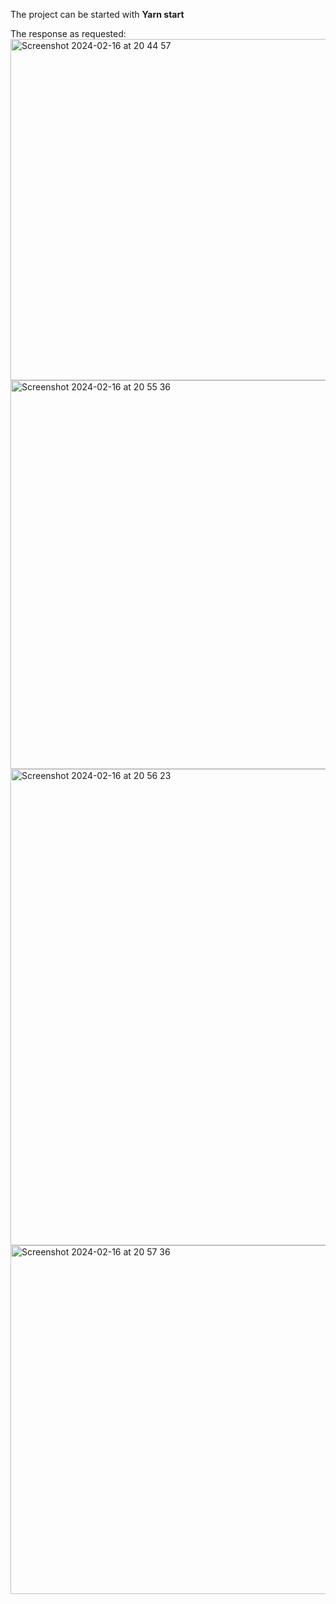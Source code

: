 The project can be started with **Yarn start**


The response as requested:
<img width="546" alt="Screenshot 2024-02-16 at 20 44 57" src="https://github.com/Hyeman-Samuel/To_do_app_question_one/assets/55342454/0a099874-69a7-4a52-9cb5-99125fd92129">
<img width="622" alt="Screenshot 2024-02-16 at 20 55 36" src="https://github.com/Hyeman-Samuel/To_do_app_question_one/assets/55342454/6bc04497-5eda-463b-8ddf-368f1005e533">
<img width="762" alt="Screenshot 2024-02-16 at 20 56 23" src="https://github.com/Hyeman-Samuel/To_do_app_question_one/assets/55342454/bc2d9932-82dc-4508-9586-8667513860dc">
<img width="558" alt="Screenshot 2024-02-16 at 20 57 36" src="https://github.com/Hyeman-Samuel/To_do_app_question_one/assets/55342454/6c520bc6-91d3-4e36-8dfa-0d3ea2c944b4">
